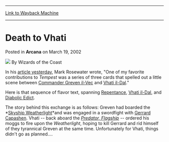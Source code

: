 
---
[Link to Wayback Machine](https://web.archive.org/web/20220705224628/https://magic.wizards.com/en/articles/archive/arcana/death-vhati-2002-03-19)

[_metadata_:author]:- "Wizards of the Coast"
[_metadata_:description]:- "In his article yesterday, Mark Rosewater wrote, `One of my favorite contributions to Tempest was a series of three cards that spelled out a little scene between Commander Greven il-Vec and Vhati il-Dal.`Here is that sequence of flavor text, spanning Repentance, Vhati il-Dal, and Diabolic Edict.The story behind this exchange is as follows: Greven had boarded the Skyship"
[_metadata_:generator]:- "Drupal 7 (http://drupal.org)"
[_metadata_:node]:- "606661"
[_metadata_:publish_date]:- "2002-03-19"
[_metadata_:source]:- "div-main-content"
[_metadata_:title]:- "Death to Vhati"
[_metadata_:wayback_capture_timestamp]:- "2022-07-05 22:46:28"
[_metadata_:wayback_raw_url]:- "https://web.archive.org/web/20220705224628id_/https://magic.wizards.com/en/articles/archive/arcana/death-vhati-2002-03-19"
[_metadata_:wayback_url]:- "https://magic.wizards.com/en/articles/archive/arcana/death-vhati-2002-03-19"
---


Death to Vhati
==============



 Posted in **Arcana**
 on March 19, 2002 






![](https://media.magic.wizards.com/styles/auth_small/public/images/person/wizards_author.jpg)
By Wizards of the Coast











In his [article yesterday](http://archive.wizards.com/default.asp?x=mtgcom/daily/mr12), Mark Rosewater wrote, "One of my favorite contributions to *Tempest* was a series of three cards that spelled out a little scene between [Commander Greven il-Vec](http://gatherer.wizards.com/Pages/Card/Details.aspx?&name=Commander%2BGreven%2Bil-Vec) and [Vhati il-Dal](http://gatherer.wizards.com/Pages/Card/Details.aspx?&name=Vhati%2Bil-Dal)."

Here is that sequence of flavor text, spanning [Repentance](https://gatherer.wizards.com/Pages/Card/Details.aspx?name=Repentance), [Vhati il-Dal](https://gatherer.wizards.com/Pages/Card/Details.aspx?name=Vhati+il-Dal), and [Diabolic Edict](https://gatherer.wizards.com/Pages/Card/Details.aspx?name=Diabolic+Edict).

The story behind this exchange is as follows: Greven had boarded the *[Skyship Weatherlight](http://gatherer.wizards.com/Pages/Card/Details.aspx?&name=Skyship%2BWeatherlight)*and was engaged in a swordfight with [Gerrard Capashen](http://gatherer.wizards.com/Pages/Card/Details.aspx?&name=Gerrard%2BCapashen). Vhati -- back aboard the *[Predator, Flagship](http://gatherer.wizards.com/Pages/Card/Details.aspx?&name=Predator%252C%2BFlagship)* -- ordered his moggs to fire upon the *Weatherlight*, hoping to kill Gerrard and rid himself of they tyrannical Greven at the same time. Unfortunately for Vhati, things didn't go as planned….







